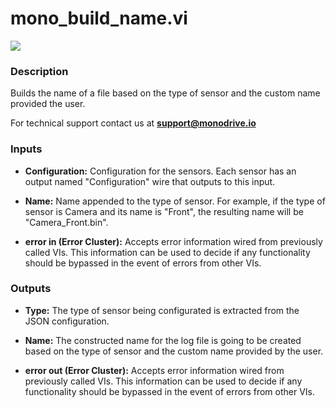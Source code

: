 # mono_build_name.vi

<p class="img_container">
<img class="lg_img" src="../mono_build_name.png"/>
</p>

### Description

Builds the name of a file based on the type of sensor and the custom name provided the user.

For technical support contact us at <b>support@monodrive.io</b>  

### Inputs

- **Configuration:**  Configuration for the sensors. Each sensor has an output
named "Configuration" wire that outputs to this input.
 

- **Name:**  Name appended to the type of sensor. For example, if the type
of sensor is Camera and its name is "Front", the resulting
name will be "Camera_Front.bin".
 

- **error in (Error Cluster):** Accepts error information wired from previously called VIs. This information can be used to decide if any functionality should be bypassed in the event of errors from other VIs. 

### Outputs

- **Type:**  The type of sensor being configurated is extracted from the
JSON configuration.
 

- **Name:**  The constructed name for the log file is going to be
created based on the type of sensor and the custom name provided by the user.
 

- **error out (Error Cluster):** Accepts error information wired from previously called VIs. This information can be used to decide if any functionality should be bypassed in the event of errors from other VIs. 

<p>&nbsp;</p>
